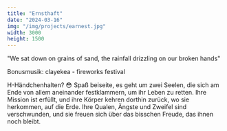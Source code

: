 ```yaml
---
title: "Ernsthaft"
date: "2024-03-16"
img: "/img/projects/earnest.jpg"
width: 3000
height: 1500
---
```


"We sat down on grains of sand, the rainfall drizzling on our broken hands"

Bonusmusik: clayekea - fireworks festival

H-Händchenhalten? 😳 Spaß beiseite, es geht um zwei Seelen, die sich am Ende von allem aneinander festklammern, um ihr Leben zu retten. Ihre Mission ist erfüllt, und ihre Körper kehren dorthin zurück, wo sie herkommen, auf die Erde. Ihre Qualen, Ängste und Zweifel sind verschwunden, und sie freuen sich über das bisschen Freude, das ihnen noch bleibt.
